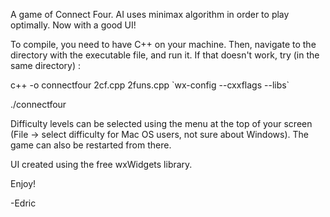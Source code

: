 A game of Connect Four. AI uses minimax algorithm in order to play optimally.
Now with a good UI!

To compile, you need to have C++ on your machine.
Then, navigate to the directory with the executable file, and run it. 
If that doesn't work, try (in the same directory) :

c++ -o connectfour 2cf.cpp 2funs.cpp \`wx-config --cxxflags --libs\`

./connectfour

Difficulty levels can be selected using the menu at the top of your screen (File -> select difficulty for Mac OS users, not sure about Windows).
The game can also be restarted from there.

UI created using the free wxWidgets library.

Enjoy!

-Edric


